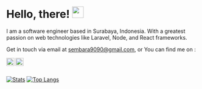 <!--
**ssembara/ssembara** is a ✨ _special_ ✨ repository because its `README.md` (this file) appears on your GitHub profile.
<img align="center" src="https://github-readme-stats.vercel.app/api/top-langs/?username=ssembara&hide=blade,html&theme=tokyonight" />
-->

# Hello, there! <img src="https://raw.githubusercontent.com/MartinHeinz/MartinHeinz/master/wave.gif" width="30px">

I am a software engineer based in Surabaya, Indonesia. With a greatest passion on web technologies like Laravel, Node, and React frameworks. 

Get in touch via email at sembara9090@gmail.com, or You can find me on : 

<a href="https://twitter.com/ssembara99" target="_blank">
  <img align="left" alt="S.Sembara | Twitter" width="21px" src="https://raw.githubusercontent.com/anuraghazra/anuraghazra/master/assets/twitter.svg" />
</a>
<a href="https://discord.gg/kyRgDpw8QF" target="_blank">
  <img align="left" alt="Sembara's Discord" width="21px" src="https://raw.githubusercontent.com/anuraghazra/anuraghazra/master/assets/discord-round.svg" />
</a>


<br />
<br />

[![Stats](https://github-readme-stats.vercel.app/api?username=ssembara&theme=tokyonight&show_icons=true&line_height=27)](https://github.com/ssembara/ssembara)
[![Top Langs](https://github-readme-stats.vercel.app/api/top-langs/?username=ssembara&layout=compact&hide=blade,css,less,html&theme=tokyonight)](https://github.com/ssembara/ssembara)

<!-- Icons -->

[1.2]: https://raw.githubusercontent.com/anuraghazra/anuraghazra/master/assets/twitter.svg

<!-- Links to your social media accounts -->

[1]: https://twitter.com/ssembara99


